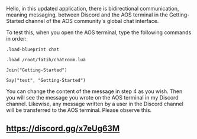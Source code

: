 Hello, in this updated application, there is bidirectional communication, meaning messaging, between Discord and the AOS terminal in the Getting-Started channel of the AOS community's global chat interface.

To test this, when you open the AOS terminal, type the following commands in order:

`.load-blueprint chat`

`.load /root/fatih/chatroom.lua`

`Join("Getting-Started")`

`Say("test", "Getting-Started")`

You can change the content of the message in step 4 as you wish. Then you will see the message you wrote on the AOS terminal in my Discord channel. Likewise, any message written by a user in the Discord channel will be transferred to the AOS terminal. Please observe this.


## https://discord.gg/x7eUg63M


